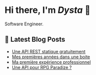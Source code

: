# Hi there, I'm *Dysta* 👋

Software Engineer.

## 📝 Latest Blog Posts
<!-- BLOG-POST-LIST:START -->
- [Une API REST statique gratuitement](https://dysta.github.io/posts/serverless-rest-api/)
- [Mes premières années dans une boite](https://dysta.github.io/posts/years-update/)
- [Ma première expérience professionnel](https://dysta.github.io/posts/premiere-exp-pro/)
- [Une API pour RPG Paradize ?](https://dysta.github.io/posts/api-rpg-paradize/)
<!-- BLOG-POST-LIST:END -->

